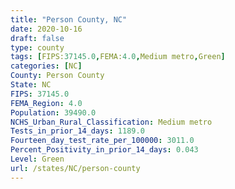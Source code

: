 ```yaml
---
title: "Person County, NC"
date: 2020-10-16
draft: false
type: county
tags: [FIPS:37145.0,FEMA:4.0,Medium metro,Green]
categories: [NC]
County: Person County
State: NC
FIPS: 37145.0
FEMA_Region: 4.0
Population: 39490.0
NCHS_Urban_Rural_Classification: Medium metro
Tests_in_prior_14_days: 1189.0
Fourteen_day_test_rate_per_100000: 3011.0
Percent_Positivity_in_prior_14_days: 0.043
Level: Green
url: /states/NC/person-county
---
```



